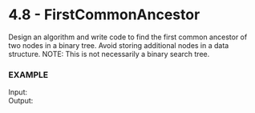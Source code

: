 # 4.8 - FirstCommonAncestor

Design an algorithm and write code to find the first common ancestor of two nodes in a binary tree. Avoid storing additional nodes in a data structure. NOTE: This is not necessarily a binary search tree.

### EXAMPLE
Input:   
Output:
